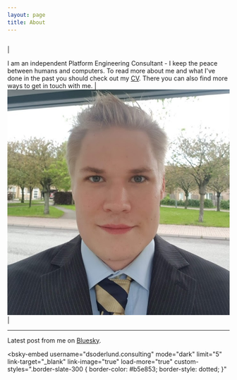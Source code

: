 ```yaml
---
layout: page
title: About
---
```


|   |   |
|---|---|
|

I am an independent Platform Engineering Consultant - I keep the peace between humans and computers. To read more about me and what I've done in the past you should check out my <a href="../cv">CV</a>. There you can also find more ways to get in touch with me. | ![](/assets/me.jpg) |

---

Latest post from me on [Bluesky](https://bsky.app/profile/dsoderlund.consulting).

 <bsky-embed
    username="dsoderlund.consulting"
    mode="dark"
    limit="5"
    link-target="_blank"
    link-image="true"
    load-more="true"
    custom-styles=".border-slate-300 { border-color: #b5e853; border-style: dotted; }"
  >
  </bsky-embed>


<script src="https://cdn.jsdelivr.net/npm/bsky-embed/dist/bsky-embed.es.js" async></script>